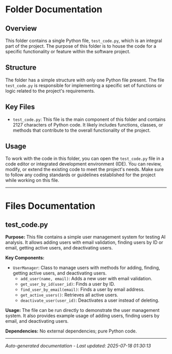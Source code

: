 # Folder Documentation

## Overview
This folder contains a single Python file, `test_code.py`, which is an integral part of the project. The purpose of this folder is to house the code for a specific functionality or feature within the software project.

## Structure
The folder has a simple structure with only one Python file present. The file `test_code.py` is responsible for implementing a specific set of functions or logic related to the project's requirements.

## Key Files
- `test_code.py`: This file is the main component of this folder and contains 2127 characters of Python code. It likely includes functions, classes, or methods that contribute to the overall functionality of the project.

## Usage
To work with the code in this folder, you can open the `test_code.py` file in a code editor or integrated development environment (IDE). You can review, modify, or extend the existing code to meet the project's needs. Make sure to follow any coding standards or guidelines established for the project while working on this file.

---

# Files Documentation

## test_code.py

**Purpose:** This file contains a simple user management system for testing AI analysis. It allows adding users with email validation, finding users by ID or email, getting active users, and deactivating users.

**Key Components:**
- `UserManager`: Class to manage users with methods for adding, finding, getting active users, and deactivating users.
  - `add_user(name, email)`: Adds a new user with email validation.
  - `get_user_by_id(user_id)`: Finds a user by ID.
  - `find_user_by_email(email)`: Finds a user by email address.
  - `get_active_users()`: Retrieves all active users.
  - `deactivate_user(user_id)`: Deactivates a user instead of deleting.

**Usage:** The file can be run directly to demonstrate the user management system. It also provides example usage of adding users, finding users by email, and deactivating users.

**Dependencies:** No external dependencies; pure Python code.

---
*Auto-generated documentation - Last updated: 2025-07-18 01:30:13*
